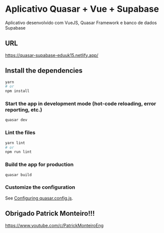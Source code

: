 # Aplicativo Quasar + Vue + Supabase

Aplicativo desenvolvido com VueJS, Quasar Framework e banco de dados Supabase

## URL

https://quasar-supabase-eduuk15.netlify.app/

## Install the dependencies
```bash
yarn
# or
npm install
```

### Start the app in development mode (hot-code reloading, error reporting, etc.)
```bash
quasar dev
```


### Lint the files
```bash
yarn lint
# or
npm run lint
```



### Build the app for production
```bash
quasar build
```

### Customize the configuration
See [Configuring quasar.config.js](https://v2.quasar.dev/quasar-cli-vite/quasar-config-js).

## Obrigado Patrick Monteiro!!!

https://www.youtube.com/c/PatrickMonteiroEng
